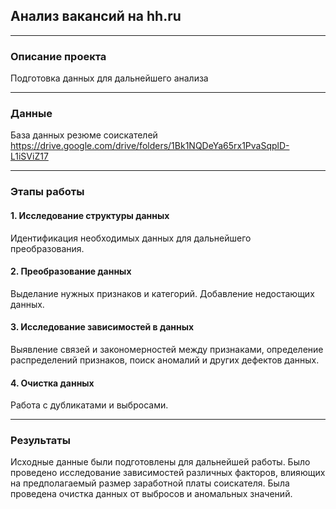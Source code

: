 ## Анализ вакансий на hh.ru
____
### Описание проекта
Подготовка данных для дальнейшего анализа

____
### Данные
База данных резюме соискателей
https://drive.google.com/drive/folders/1Bk1NQDeYa65rx1PvaSqplD-L1iSViZ17
____
### Этапы работы
#### 1. Исследование структуры данных
Идентификация необходимых данных для дальнейшего преобразования.

#### 2. Преобразование данных
Выделание нужных признаков и категорий. Добавление недостающих данных.

#### 3. Исследование зависимостей в данных
Выявление связей и закономерностей между признаками, определение распределений признаков, поиск аномалий и других дефектов данных.

#### 4. Очистка данных
Работа с дубликатами и выбросами.
____
### Результаты
Исходные данные были подготовлены для дальнейшей работы. Было проведено исследование зависимостей различных факторов, влияющих на предполагаемый размер заработной платы соискателя. Была проведена очистка данных от выбросов и аномальных значений.
